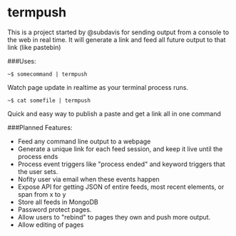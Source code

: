 # termpush
This is a project started by @subdavis for sending output from a console to the web in real time.  It will generate a link and feed all future output to that link (like pastebin)

###Uses:
```
~$ somecommand | termpush 
```
Watch page update in realtime as your terminal process runs.
```
~$ cat somefile | termpush 
```
Quick and easy way to publish a paste and get a link all in one command

###Planned Features:
* Feed any command line output to a webpage
* Generate a unique link for each feed session, and keep it live until the process ends
* Process event triggers like "process ended" and keyword triggers that the user sets.
* Nofity user via email when these events happen
* Expose API for getting JSON of entire feeds, most recent elements, or span from x to y
* Store all feeds in MongoDB
* Password protect pages.
* Allow users to "rebind" to pages they own and push more output.  
* Allow editing of pages
